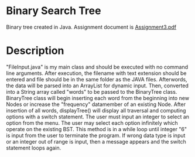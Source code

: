 # Binary Search Tree
Binary tree created in Java. Assignment document is [Assignment3.pdf](Assignment3.pdf)

# Description
"FileInput.java" is my main class and should be executed with no command line arguments. After execution, the filename with text extension should be entered and file
should be in the same folder as the JAVA files. Afterwords, the data will be parsed into an ArrayList for dynamic input. Then, converted into a String array called
"words" to be passed to the BinaryTree class. BinaryTree class will begin inserting each word from the beginning into new Nodes or increase the "frequency" datamember
of an existing Node. After insertion of all words, displayTree() will display all traversal and computing options with a switch statement. The user must input an integer
to select an option from the menu. The user may select each option infinitely which operate on the existing BST. This method is in a while loop until integer "6"
is input from the user to terminate the program. If wrong data type is input or an integer out of range is input, then a message appears and the switch statement loops again.
